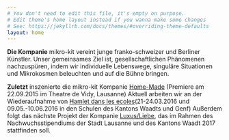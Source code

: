 ```yaml
---
# You don't need to edit this file, it's empty on purpose.
# Edit theme's home layout instead if you wanna make some changes
# See: https://jekyllrb.com/docs/themes/#overriding-theme-defaults
layout: home
---
```

**Die Kompanie** mikro-kit vereint junge franko-schweizer und Berliner Künstler. Unser gemeinsames Ziel ist, gesellschaftlichen Phänomenen nachzuspüren, indem wir individuelle Lebenswege, singuläre Situationen und Mikrokosmen beleuchten und auf die Bühne bringen.

**Zuletzt** inszenierte die mikro-kit Kompanie [Home-Made](http://mikro-kit.de)
(Premiere am 22.09.2015 im Theatre de Vidy, Lausanne)
Aktuell arbeiten wir an der Wiederaufnahme von <a href="http://www.timoschuhmacher.de" target="_blank">Hamlet dans les ecoles</a>(21-24.03.2016 und 09.05.-10.06.2016 in den Schulen des Kantons Waadts und Genf)
Außerdem folgt das nächste Projekt der Kompanie <a href="#">Luxus/Liebe</a>, das im Rahmen des Nachwuchsstipendiums der Stadt Lausanne und des Kantons Waadt 2017 stattfinden soll.
